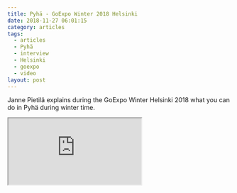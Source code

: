 ```yaml
---
title: Pyhä - GoExpo Winter 2018 Helsinki
date: 2018-11-27 06:01:15
category: articles
tags:
  - articles
  - Pyhä
  - interview
  - Helsinki
  - goexpo
  - video
layout: post
---
```


Janne Pietilä explains during the GoExpo Winter Helsinki 2018 what you can do in Pyhä during winter time.

<div class="embed-responsive embed-responsive-16by9">
    <iframe class="embed-responsive-item" src="https://www.youtube.com/embed/qmsY9NDGXyI"></iframe>
</div>
<br>
<!--more-->
